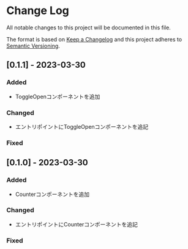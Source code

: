 # Change Log
All notable changes to this project will be documented in this file.
 
The format is based on [Keep a Changelog](http://keepachangelog.com/)
and this project adheres to [Semantic Versioning](http://semver.org/).
 
## [0.1.1] - 2023-03-30
 
### Added
- ToggleOpenコンポーネントを追加
   
### Changed
- エントリポイントにToggleOpenコンポーネントを追記
 
### Fixed

## [0.1.0] - 2023-03-30
 
### Added
- Counterコンポーネントを追加
   
### Changed
- エントリポイントにCounterコンポーネントを追記
 
### Fixed
